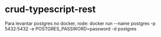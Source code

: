 # crud-typescript-rest

Para levantar postgres no docker, rode:
docker run --name postgres -p 5432:5432 -e POSTGRES_PASSWORD=password -d postgres
